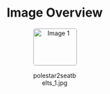 <h1 style ="text-align: center;"> Image Overview </h1>
<div style="display: flex; flex-wrap: wrap; gap: 10px; justify-content: center;">
<div style="flex: 1 1 calc(33.333% - 20px); max-width: 100px; text-align: center;">
<img src="https://media.evkx.net/multimedia/technology/safety/seatbelts/polestar2seatbelts_1_xst.jpg" alt="Image 1" style="width: 100%; border: 1px solid #ddd; border-radius: 5px;">
<p>polestar2seatbelts_1.jpg</p>
</div>
</div>
